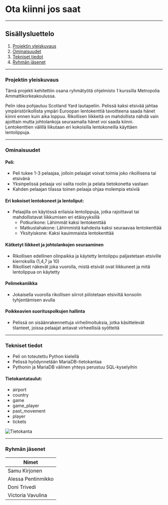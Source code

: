 # Ota kiinni jos saat

------------

## Sisällysluettelo
  1. [Projektin yleiskuvaus](#projektin-yleiskuvaus)
  2. [Ominaisuudet](#Ominaisuudet)
  3. [Tekniset tiedot](#Tekniset-tiedot)
  4. [Ryhmän jäsenet](#Ryhmän-jäsenet)

------------

### Projektin yleiskuvaus

Tämä projekti kehitettiin osana ryhmätyötä ohjelmisto 1 kurssilla Metropolia Ammattikorkeakoulussa. 

Pelin idea pohjautuu Scotland Yard lautapeliin.  Pelissä kaksi etsivää jahtaa ympäristörikollista ympäri Euroopan lentokenttiä tavoitteena saada hänet kiinni ennen kuin aika loppuu. Rikollisen liikkeitä on mahdollista nähdä vain ajoittain mutta johtolankoja seuraamalla hänet voi saada kiinni. Lentokenttien välillä liikutaan eri kokoisilla lentokoneilla käyttäen lentolippuja. 

------------

### Ominaisuudet
#### Peli:
- Peli tukee 1-3 pelaajaa, jolloin pelaajat voivat toimia joko rikollisena tai etsivänä
- Yksinpelissä pelaaja voi valita roolin ja pelata tietokonetta vastaan
- Kahden pelaajan tilassa toinen pelaaja ohjaa molempia etsiviä
#### Eri kokoiset lentokoneet ja lentoliput:
- Pelaajilla on käytössä erilaisia lentolippuja, jotka rajoittavat tai mahdollistavat liikkumisen eri etäisyyksillä
    - Potkurikone: Lähimmät kaksi lentokenttää
    - Matkustahakone: Lähimmistä kahdesta kaksi seuraavaa lentokenttää
    - Yksityiskone: Kaksi kauimmaista lentokenttää
#### Kätketyt liikkeet ja johtolankojen seuraaminen
- Rikollisen edellinen olinpaikka ja käytetty lentolippu paljastetaan etsiville kierroksilla (1,4,7 ja 10)
- Rikolliset näkevät joka vuorolla, mistä etsivät ovat liikkuneet ja mitä lentolippua on käytetty
#### Pelimekaniikka
- Jokaisella vuorolla rikollisen siirrot piilotetaan etsiviltä konsolin tyhjentämisen avulla
#### Poikkeavien suorituspolkujen hallinta
- Pelissä on sisäänrakennettuja virheilmoituksia, jotka käsittelevät tilanteet, joissa pelaajat antavat virheellisiä syötteitä

------------
  
### Tekniset tiedot
- Peli on toteutettu Python kielellä
- Pelissä hyödynnetään MariaDB-tietokantaa
- Pythonin ja MariaDB välinen yhteys perustuu SQL-kyselyihin

#### Tietokantataulut:
- airport 
- country
- game
- game_player
- past_movement
- player
- tickets

![Tietokanta](https://github.com/user-attachments/assets/5d0ca8c2-7ff7-439c-b886-d3c23762cf33)
  
------------

### Ryhmän jäsenet

| Nimet              |
|--------------------|
| Samu Kirjonen      |
| Alessa Pentinmikko |
| Doni Trivedi       |
| Victoria Vavulina  |
